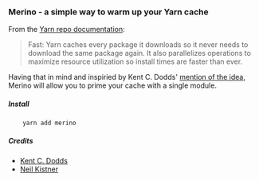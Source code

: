 ### Merino - a simple way to warm up your Yarn cache

From the [Yarn repo documentation](https://github.com/yarnpkg/yarn):
> Fast: Yarn caches every package it downloads so it never needs to download the same package again. It also parallelizes operations to maximize resource utilization so install times are faster than ever.

Having that in mind and inspiried by Kent C. Dodds' [mention of the idea](https://twitter.com/kentcdodds/status/788420794984521729), Merino will allow you to prime your cache with a single module.

##### Install
        yarn add merino
        
##### Credits
* [Kent C. Dodds](https://github.com/kentcdodds)
* [Neil Kistner](https://github.com/wyze)
